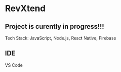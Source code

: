 # RevXtend

## Project is curently in progress!!!
Tech Stack: JavaScript, Node.js, React Native, Firebase

## IDE
VS Code
 
